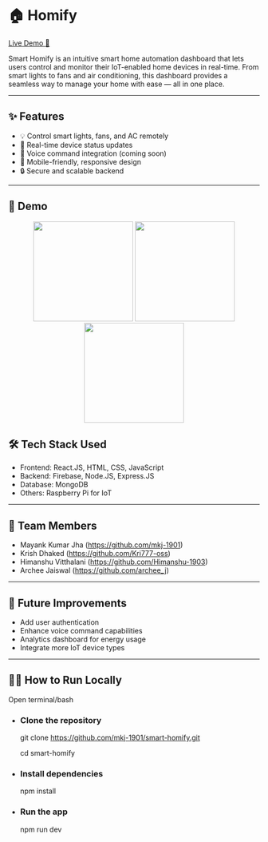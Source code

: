 # 🏠 Homify


[Live Demo 🚀](https://smart-homify.netlify.app/)

Smart Homify is an intuitive smart home automation dashboard that lets users control and monitor their IoT-enabled home devices in real-time. From smart lights to fans and air conditioning, this dashboard provides a seamless way to manage your home with ease — all in one place.

---

## ✨ Features

- 💡 Control smart lights, fans, and AC remotely
- 📡 Real-time device status updates
- 🎤 Voice command integration (coming soon)
- 📱 Mobile-friendly, responsive design
- 🔒 Secure and scalable backend

---

## 📸 Demo

<p align="center">
  <img src="https://github.com/user-attachments/assets/65ccd121-aaff-43e6-9ff6-7afa4c26723e" width="200"/>
  <img src="https://github.com/user-attachments/assets/61cb8709-f44e-474d-966f-1c9cba746de2" width="200"/>
  <img src="https://github.com/user-attachments/assets/4816aa97-3168-4b4a-8aad-8d461a14c101" width="200"/>
</p>


## 🛠 Tech Stack Used

<!-- List of technologies used in the project -->
- Frontend: React.JS, HTML, CSS, JavaScript
- Backend: Firebase, Node.JS, Express.JS
- Database: MongoDB
- Others: Raspberry Pi for IoT

---

## 👥 Team Members
  - Mayank Kumar Jha (https://github.com/mkj-1901)
  - Krish Dhaked (https://github.com/Kri777-oss)
  - Himanshu Vitthalani (https://github.com/Himanshu-1903)
  - Archee Jaiswal (https://github.com/archee_j)

---
## 📌 Future Improvements
  - Add user authentication
  - Enhance voice command capabilities
  - Analytics dashboard for energy usage
  - Integrate more IoT device types

---
## 👨‍💻 How to Run Locally

Open terminal/bash

 - ### Clone the repository
      git clone https://github.com/mkj-1901/smart-homify.git
   
      cd smart-homify
    
 - ### Install dependencies
      npm install
  
 - ### Run the app
      npm run dev

